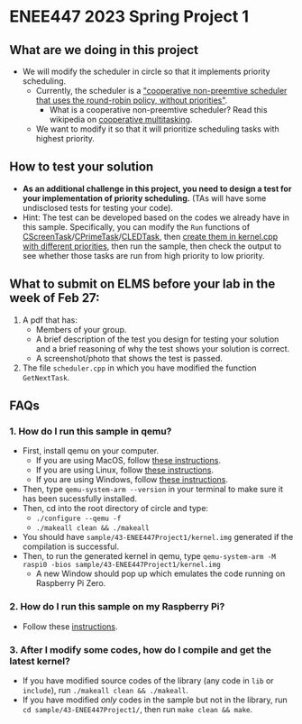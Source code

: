 # ENEE447 2023 Spring Project 1

## What are we doing in this project
- We will modify the scheduler in circle so that it implements priority scheduling.
	- Currently, the scheduler is a ["cooperative non-preemtive scheduler that uses the round-robin policy, without priorities"](https://github.com/sklaw/circle/blob/master/include/circle/sched/scheduler.h#L31-L33).
		- What is a cooperative non-preemtive scheduler? Read this wikipedia on [cooperative multitasking](https://en.wikipedia.org/wiki/Cooperative_multitasking).
	- We want to modify it so that it will prioritize scheduling tasks with highest priority.

## How to test your solution 
- **As an additional challenge in this project, you need to design a test for your implementation of priority scheduling.** (TAs will have some undisclosed tests for testing your code).
- Hint: The test can be developed based on the codes we already have in this sample. Specifically, you can modify the `Run` functions of [CScreenTask](screentask.cpp#L34-L51)/[CPrimeTask](primetask.cpp#L42-L84)/[CLEDTask](ledtask.cpp#L32-L47), then [create them in kernel.cpp with different priorities](kernel.cpp#L84-L94), then run the sample, then check the output to see whether those tasks are run from high priority to low priority.

## What to submit on ELMS before your lab in the week of Feb 27:
1. A pdf that has:
	- Members of your group.
	- A brief description of the test you design for testing your solution and a brief reasoning of why the test shows your solution is correct.
	- A screenshot/photo that shows the test is passed.
1. The file `scheduler.cpp` in which you have modified the function `GetNextTask`.


## FAQs
### 1. How do I run this sample in qemu?
- First, install qemu on your computer.
	- If you are using MacOS, follow [these instructions](https://www.qemu.org/download/#macos).
	- If you are using Linux, follow [these instructions](https://www.qemu.org/download/#linux).
	- If you are using Windows, follow [these instructions](https://www.qemu.org/download/#windows).
- Then, type `qemu-system-arm --version` in your terminal to make sure it has been sucessfully installed.
- Then, cd into the root directory of circle and type:
	- `./configure --qemu -f`
	- `./makeall clean && ./makeall`
- You should have `sample/43-ENEE447Project1/kernel.img` generated if the compilation is successful.
- Then, to run the generated kernel in qemu, type `qemu-system-arm -M raspi0 -bios sample/43-ENEE447Project1/kernel.img `
	- A new Window should pop up which emulates the code running on Raspberry Pi Zero.

### 2. How do I run this sample on my Raspberry Pi?
- Follow these [instructions](https://github.com/sklaw/circle#installation).

### 3. After I modify some codes, how do I compile and get the latest kernel?
- If you have modified source codes of the library (any code in `lib` or `include`), run `./makeall clean && ./makeall`.
- If you have modified _only_ codes in the sample but not in the library, run `cd sample/43-ENEE447Project1/`, then run `make clean && make`.


